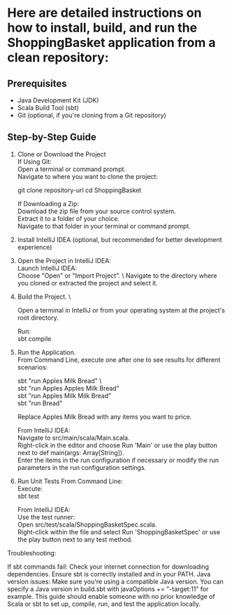 # Here are detailed instructions on how to install, build, and run the ShoppingBasket application from a clean repository:

## Prerequisites
- Java Development Kit (JDK)
- Scala Build Tool (sbt)
- Git (optional, if you're cloning from a Git repository)

## Step-by-Step Guide

1. Clone or Download the Project\
   If Using Git:\
   Open a terminal or command prompt.\
   Navigate to where you want to clone the project: 

   git clone repository-url
   cd ShoppingBasket

   If Downloading a Zip:  \
   Download the zip file from your source control system. \
   Extract it to a folder of your choice. \
   Navigate to that folder in your terminal or command prompt.

2. Install IntelliJ IDEA (optional, but recommended for better development experience)

3. Open the Project in IntelliJ IDEA:  
   Launch IntelliJ IDEA:  \
   Choose "Open" or "Import Project".  \ 
   Navigate to the directory where you cloned or extracted the project and select it. 

4. Build the Project.  \
   
   Open a terminal in IntelliJ or from your operating system at the project's root directory.  

   Run:   \
   sbt compile

5. Run the Application.  
   From Command Line, execute one after one to see results for different scenarios:
   
   sbt "run Apples Milk Bread"  \  
   sbt "run Apples Apples Milk Bread"  \
   sbt "run Apples Milk Milk Bread"  \
   sbt "run Bread"

   Replace Apples Milk Bread with any items you want to price.  

   From IntelliJ IDEA:  \
   Navigate to src/main/scala/Main.scala.  \
   Right-click in the editor and choose Run 'Main' or use the play button next to def main(args: Array[String]).  \
   Enter the items in the run configuration if necessary or modify the run parameters in the run configuration settings. 

7. Run Unit Tests
   From Command Line:  \
   Execute:  \
   sbt test  

   From IntelliJ IDEA:  \
   Use the test runner:  \
   Open src/test/scala/ShoppingBasketSpec.scala.  \
   Right-click within the file and select Run 'ShoppingBasketSpec' or use the play button next to any test method.  

Troubleshooting:

If sbt commands fail: Check your internet connection for downloading dependencies. Ensure sbt is correctly installed and in your PATH.
Java version issues: Make sure you're using a compatible Java version. You can specify a Java version in build.sbt with javaOptions += "-target:11" for example.
This guide should enable someone with no prior knowledge of Scala or sbt to set up, compile, run, and test the application locally.
